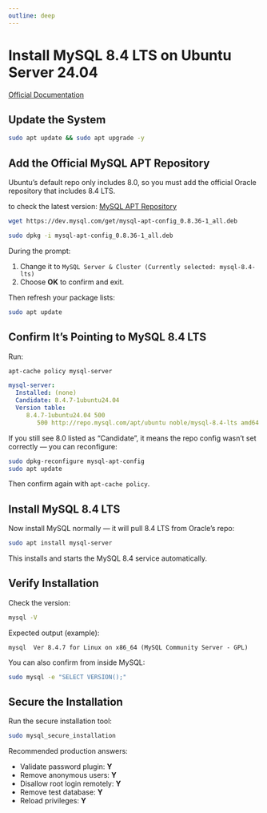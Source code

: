 ```yaml
---
outline: deep
---
```


# Install MySQL 8.4 LTS on Ubuntu Server 24.04

[Official Documentation](https://dev.mysql.com/doc/refman/8.4/en/linux-installation-apt-repo.html)

## Update the System

```bash
sudo apt update && sudo apt upgrade -y
```

## Add the Official MySQL APT Repository

Ubuntu’s default repo only includes 8.0, so you must add the official Oracle repository that includes 8.4 LTS.

to check the latest version: [MySQL APT Repository](https://dev.mysql.com/downloads/repo/apt/)

```bash
wget https://dev.mysql.com/get/mysql-apt-config_0.8.36-1_all.deb
```

```bash
sudo dpkg -i mysql-apt-config_0.8.36-1_all.deb
```

During the prompt:

1. Change it to `MySQL Server & Cluster (Currently selected: mysql-8.4-lts)`
2. Choose **OK** to confirm and exit.

Then refresh your package lists:

```bash
sudo apt update
```

## Confirm It’s Pointing to MySQL 8.4 LTS

Run:

```bash
apt-cache policy mysql-server
```

```yaml
mysql-server:
  Installed: (none)
  Candidate: 8.4.7-1ubuntu24.04
  Version table:
     8.4.7-1ubuntu24.04 500
        500 http://repo.mysql.com/apt/ubuntu noble/mysql-8.4-lts amd64 Packages
```

If you still see 8.0 listed as “Candidate”, it means the repo config wasn’t set correctly — you can reconfigure:

```bash
sudo dpkg-reconfigure mysql-apt-config
sudo apt update
```

Then confirm again with `apt-cache policy`.

## Install MySQL 8.4 LTS

Now install MySQL normally — it will pull 8.4 LTS from Oracle’s repo:

```bash
sudo apt install mysql-server
```

This installs and starts the MySQL 8.4 service automatically.

## Verify Installation

Check the version:

```bash
mysql -V
```

Expected output (example):

```
mysql  Ver 8.4.7 for Linux on x86_64 (MySQL Community Server - GPL)
```

You can also confirm from inside MySQL:

```bash
sudo mysql -e "SELECT VERSION();"
```

## Secure the Installation

Run the secure installation tool:

```bash
sudo mysql_secure_installation
```

Recommended production answers:

- Validate password plugin: **Y**
- Remove anonymous users: **Y**
- Disallow root login remotely: **Y**
- Remove test database: **Y**
- Reload privileges: **Y**


